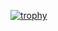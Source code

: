 [![trophy](https://github-profile-trophy.vercel.app/?username=TrueVor&theme=juicyfresh&column=3&margin-w=15&margin-h=15)](https://github.com/TrueVor/github-profile-trophy)
